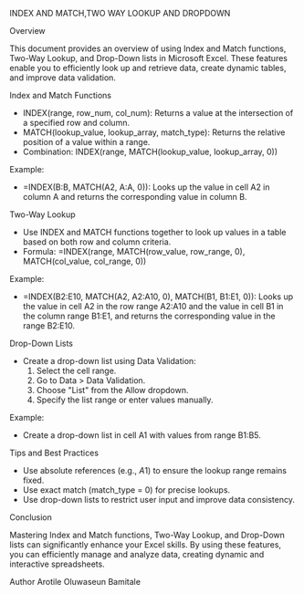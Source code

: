 INDEX AND MATCH,TWO WAY LOOKUP AND DROPDOWN

Overview

This document provides an overview of using Index and Match functions, Two-Way Lookup, and Drop-Down lists in Microsoft Excel. These features enable you to efficiently look up and retrieve data, create dynamic tables, and improve data validation.

Index and Match Functions

- INDEX(range, row_num, col_num): Returns a value at the intersection of a specified row and column.
- MATCH(lookup_value, lookup_array, match_type): Returns the relative position of a value within a range.
- Combination: INDEX(range, MATCH(lookup_value, lookup_array, 0))

Example:
- =INDEX(B:B, MATCH(A2, A:A, 0)): Looks up the value in cell A2 in column A and returns the corresponding value in column B.

Two-Way Lookup

- Use INDEX and MATCH functions together to look up values in a table based on both row and column criteria.
- Formula: =INDEX(range, MATCH(row_value, row_range, 0), MATCH(col_value, col_range, 0))

Example:
- =INDEX(B2:E10, MATCH(A2, A2:A10, 0), MATCH(B1, B1:E1, 0)): Looks up the value in cell A2 in the row range A2:A10 and the value in cell B1 in the column range B1:E1, and returns the corresponding value in the range B2:E10.

Drop-Down Lists

- Create a drop-down list using Data Validation:
    1. Select the cell range.
    2. Go to Data > Data Validation.
    3. Choose "List" from the Allow dropdown.
    4. Specify the list range or enter values manually.

Example:
- Create a drop-down list in cell A1 with values from range B1:B5.

Tips and Best Practices

- Use absolute references (e.g., $A$1) to ensure the lookup range remains fixed.
- Use exact match (match_type = 0) for precise lookups.
- Use drop-down lists to restrict user input and improve data consistency.

Conclusion

Mastering Index and Match functions, Two-Way Lookup, and Drop-Down lists can significantly enhance your Excel skills. By using these features, you can efficiently manage and analyze data, creating dynamic and interactive spreadsheets.

Author
Arotile Oluwaseun Bamitale
